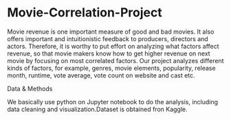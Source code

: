 # Movie-Correlation-Project
Movie revenue is one important measure of good and bad movies. It also offers important and intuitionistic feedback to producers, directors and actors. Therefore, it is worthy to put effort on analyzing what factors affect revenue, so that movie makers know how to get higher revenue on next movie by focusing on most correlated factors. Our project analyzes different kinds of factors, for example, genres, movie elements, popularity, release month, runtime, vote average, vote count on website and cast etc.

Data & Methods

We basically use python on Jupyter notebook to do the analysis, including data cleaning and visualization.Dataset is obtained fron Kaggle.
